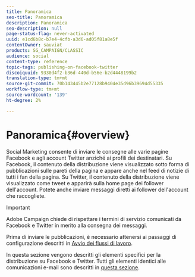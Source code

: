 ```yaml
---
title: Panoramica
seo-title: Panoramica
description: Panoramica
seo-description: null
page-status-flag: never-activated
uuid: e1cd6b8c-b7e4-4cfb-a3d6-ad05f81a8e5f
contentOwner: sauviat
products: SG_CAMPAIGN/CLASSIC
audience: social
content-type: reference
topic-tags: publishing-on-facebook-twitter
discoiquuid: 9330d4f2-b36d-440d-b56e-b2d4448199b2
translation-type: tm+mt
source-git-commit: 70b143445b2e77128b9404e35d96b39694d55335
workflow-type: tm+mt
source-wordcount: '139'
ht-degree: 2%

---
```



# Panoramica{#overview}

Social Marketing consente di inviare le consegne alle varie pagine Facebook e agli account Twitter anziché ai profili dei destinatari. Su Facebook, il contenuto della distribuzione viene visualizzato sotto forma di pubblicazioni sulle pareti della pagina e appare anche nel feed di notizie di tutti i fan della pagina. Su Twitter, il contenuto della distribuzione viene visualizzato come tweet e apparirà sulla home page dei follower dell&#39;account. Potete anche inviare messaggi diretti ai follower dell&#39;account che raccogliete.

>[!IMPORTANT]
>
> Adobe Campaign chiede di rispettare i termini di servizio comunicati da Facebook e Twitter in merito alla consegna dei messaggi.
>
>Prima di inviare le pubblicazioni, è necessario attenersi ai passaggi di configurazione descritti in [Avvio dei flussi di lavoro](../../social/using/starting-workflows.md).

In questa sezione vengono descritti gli elementi specifici per la distribuzione su Facebook e Twitter. Tutti gli elementi identici alle comunicazioni e-mail sono descritti in [questa sezione](../../delivery/using/about-email-channel.md).
